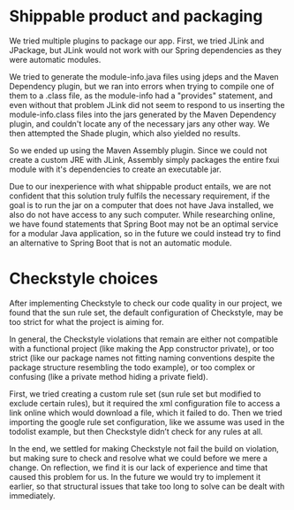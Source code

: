 # Shippable product and packaging
We tried multiple plugins to package our app. First, we tried JLink and JPackage, but JLink would not work with our Spring dependencies as they were automatic modules. 

We tried to generate the module-info.java files using jdeps and the Maven Dependency plugin, but we ran into errors when trying to compile one of them to a .class file, as the module-info had a "provides" statement, and even without that problem JLink did not seem to respond to us inserting the module-info.class files into the jars generated by the Maven Dependency plugin, and couldn't locate any of the necessary jars any other way. We then attempted the Shade plugin, which also yielded no results. 

So we ended up using the Maven Assembly plugin. Since we could not create a custom JRE with JLink, Assembly simply packages the entire fxui module with it's dependencies to create an executable jar.

Due to our inexperience with what shippable product entails, we are not confident that this solution truly fulfils the necessary requirement, if the goal is to run the jar on a computer that does not have Java installed, we also do not have access to any such computer. While researching online, we have found statements that Spring Boot may not be an optimal service for a modular Java application, so in the future we could instead try to find an alternative to Spring Boot that is not an automatic module.


# Checkstyle choices
After implementing Checkstyle to check our code quality in our project, we found that the sun rule set, the default configuration of Checkstyle, may be too strict for what the project is aiming for.

In general, the Checkstyle violations that remain are either not compatible with a functional project (like making the App constructor private), or too strict (like our package names not fitting naming conventions despite the package structure resembling the todo example), or too complex or confusing (like a private method hiding a private field).  

First, we tried creating a custom rule set (sun rule set but modified to exclude certain rules), but it required the xml configuration file to access a link online which would download a file, which it failed to do. Then we tried importing the google rule set configuration, like we assume was used in the todolist example, but then Checkstyle didn’t check for any rules at all.

In the end, we settled for making Checkstyle not fail the build on violation, but making sure to check and resolve what we could before we mere a change. On reflection, we find it is our lack of experience and time that caused this problem for us. In the future we would try to implement it earlier, so that structural issues that take too long to solve can be dealt with immediately.

